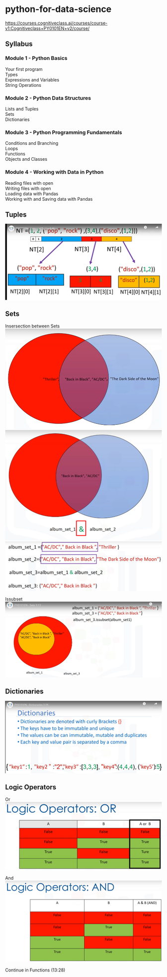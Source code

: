 # python-for-data-science
https://courses.cognitiveclass.ai/courses/course-v1:Cognitiveclass+PY0101EN+v2/course/  

## Syllabus  

### Module 1 - Python Basics  

Your first program  
Types  
Expressions and Variables  
String Operations  

### Module 2 - Python Data Structures  

Lists and Tuples  
Sets  
Dictionaries  

### Module 3 - Python Programming Fundamentals  

Conditions and Branching  
Loops  
Functions  
Objects and Classes  

### Module 4 - Working with Data in Python  

Reading files with open  
Writing files with open  
Loading data with Pandas  
Working with and Saving data with Pandas  

## Tuples
![](/img/TuplesTree.png)  

## Sets  
Insersection between Sets
![](/img/IntersectionSet1.png)  
![](/img/IntersectionSet2.png)  
![](/img/IntersectionSet3.png)  

Issubset
![](/img/issubset.png)


## Dictionaries
![](/img/dictionaries1.png)


## Logic Operators
Or
![](/img/OperatorOr.png)  

And
![](/img/OperatorAnd.png)  

Continue in Functions (13:28)